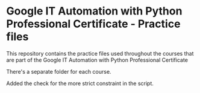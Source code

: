 # Google IT Automation with Python Professional Certificate - Practice files

This repository contains the practice files used throughout the courses that are
part of the Google IT Automation with Python Professional Certificate

There's a separate folder for each course.

Added the check for the more strict constraint in the script.
